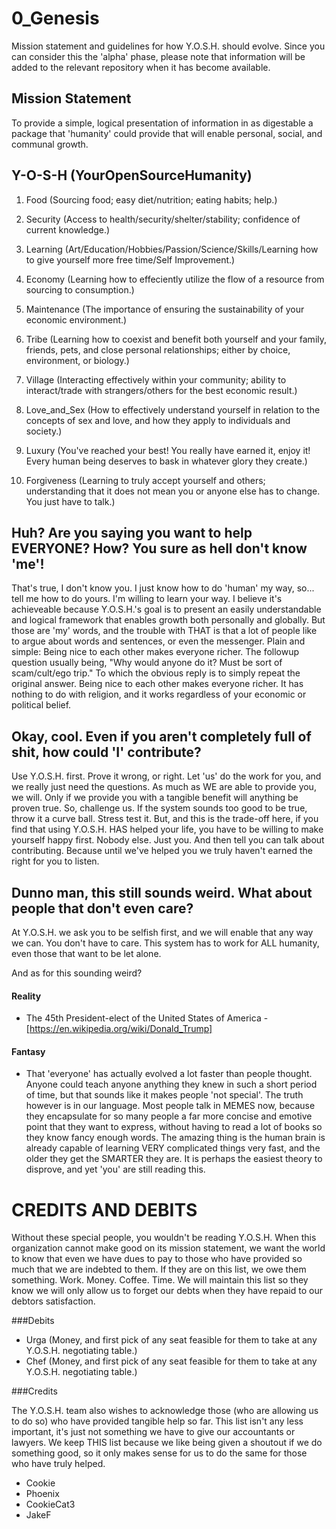 # 0_Genesis
Mission statement and guidelines for how Y.O.S.H. should evolve. Since you can consider this the 'alpha' phase, please note that information will be added to the relevant repository when it has become available.

## Mission Statement
To provide a simple, logical presentation of information in as digestable a package that 'humanity' could provide that will enable personal, social, and communal growth.

## Y-O-S-H (YourOpenSourceHumanity)

1. Food (Sourcing food; easy diet/nutrition; eating habits; help.)

2. Security (Access to health/security/shelter/stability; confidence of current knowledge.)

3. Learning (Art/Education/Hobbies/Passion/Science/Skills/Learning how to give yourself more free time/Self Improvement.)

4. Economy (Learning how to effeciently utilize the flow of a resource from sourcing to consumption.)

5. Maintenance (The importance of ensuring the sustainability of your economic environment.)

6. Tribe (Learning how to coexist and benefit both yourself and your family, friends, pets, and close personal relationships; either by choice, environment, or biology.)

7. Village (Interacting effectively within your community; ability to interact/trade with strangers/others for the best economic result.)

8. Love_and_Sex (How to effectively understand yourself in relation to the concepts of sex and love, and how they apply to individuals and society.)

9. Luxury (You've reached your best! You really have earned it, enjoy it! Every human being deserves to bask in whatever glory they create.)

10. Forgiveness (Learning to truly accept yourself and others; understanding that it does not mean you or anyone else has to change. You just have to talk.)

## Huh? Are you saying you want to help EVERYONE? How? You sure as hell don't know 'me'!
That's true, I don't know you. I just know how to do 'human' my way, so... tell me how to do yours. I'm willing to learn your way. I believe it's achieveable because Y.O.S.H.'s goal is to present an easily understandable and logical framework that enables growth both personally and globally. But those are 'my' words, and the trouble with THAT is that a lot of people like to argue about words and sentences, or even the messenger.
Plain and simple: Being nice to each other makes everyone richer.
The followup question usually being, "Why would anyone do it? Must be sort of scam/cult/ego trip."
To which the obvious reply is to simply repeat the original answer. Being nice to each other makes everyone richer. It has nothing to do with religion, and it works regardless of your economic or political belief.

## Okay, cool. Even if you aren't completely full of shit, how could 'I' contribute?
Use Y.O.S.H. first. Prove it wrong, or right. Let 'us' do the work for you, and we really just need the questions. As much as WE are able to provide you, we will. Only if we provide you with a tangible benefit will anything be proven true. So, challenge us. If the system sounds too good to be true, throw it a curve ball. Stress test it. But, and this is the trade-off here, if you find that using Y.O.S.H. HAS helped your life, you have to be willing to make yourself happy first. Nobody else. Just you. And then tell you can talk about contributing. Because until we've helped you we truly haven't earned the right for you to listen.

## Dunno man, this still sounds weird. What about people that don't even care?
At Y.O.S.H. we ask you to be selfish first, and we will enable that any way we can. You don't have to care. This system has to work for ALL humanity, even those that want to be let alone.

And as for this sounding weird?

#### Reality
* The 45th President-elect of the United States of America - [https://en.wikipedia.org/wiki/Donald_Trump]

#### Fantasy
* That 'everyone' has actually evolved a lot faster than people thought. Anyone could teach anyone anything they knew in such a short period of time, but that sounds like it makes people 'not special'. The truth however is in our language. Most people talk in MEMES now, because they encapsulate for so many people a far more concise and emotive point that they want to express, without having to read a lot of books so they know fancy enough words. The amazing thing is the human brain is already capable of learning VERY complicated things very fast, and the older they get the SMARTER they are. It is perhaps the easiest theory to disprove, and yet 'you' are still reading this.

# CREDITS AND DEBITS

Without these special people, you wouldn't be reading Y.O.S.H.
When this organization cannot make good on its mission statement, we want the world to know that even we have dues to pay to those who have provided so much that we are indebted to them. If they are on this list, we owe them something. Work. Money. Coffee. Time. We will maintain this list so they know we will only allow us to forget our debts when they have repaid to our debtors satisfaction.

###Debits

* Urga (Money, and first pick of any seat feasible for them to take at any Y.O.S.H. negotiating table.)
* Chef (Money, and first pick of any seat feasible for them to take at any Y.O.S.H. negotiating table.)

###Credits

The Y.O.S.H. team also wishes to acknowledge those (who are allowing us to do so) who have provided tangible help so far. This list isn't any less important, it's just not something we have to give our accountants or lawyers. We keep THIS list because we like being given a shoutout if we do something good, so it only makes sense for us to do the same for those who have truly helped.

* Cookie
* Phoenix
* CookieCat3
* JakeF
